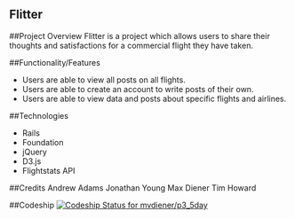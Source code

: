 Flitter
-----------------------------------

##Project Overview
Flitter is a project which allows users to share their thoughts and satisfactions for a commercial flight they have taken.

##Functionality/Features
- Users are able to view all posts on all flights.
- Users are able to create an account to write posts of their own.
- Users are able to view data and posts about specific flights and airlines.

##Technologies
- Rails
- Foundation
- jQuery
- D3.js
- Flightstats API

##Credits
Andrew Adams
Jonathan Young
Max Diener
Tim Howard

##Codeship
[ ![Codeship Status for mvdiener/p3_5day](https://codeship.io/projects/30ebfb30-ffcb-0131-7895-0aeb6fd0d794/status)](https://codeship.io/projects/29780)
